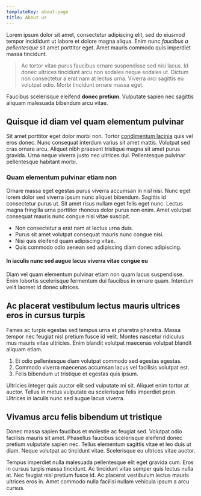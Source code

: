 ```yaml
---
templateKey: about-page
title: About us
---
```

Lorem ipsum dolor sit amet, consectetur adipiscing elit, sed do eiusmod tempor incididunt ut labore et dolore magna aliqua. Enim nunc *faucibus a pellentesque* sit amet porttitor eget. Amet mauris commodo quis imperdiet massa tincidunt.

> Ac tortor vitae purus faucibus ornare suspendisse sed nisi lacus. Id donec ultrices tincidunt arcu non sodales neque sodales ut. Dictum non consectetur a erat nam at lectus urna. Viverra orci sagittis eu volutpat odio. Morbi tincidunt ornare massa eget.

Faucibus scelerisque eleifend **donec pretium**. Vulputate sapien nec sagittis aliquam malesuada bibendum arcu vitae.

## Quisque id diam vel quam elementum pulvinar

Sit amet porttitor eget dolor morbi non. Tortor [condimentum lacinia](/) quis vel eros donec. Nunc consequat interdum varius sit amet mattis. Volutpat sed cras ornare arcu. Aliquet nibh praesent tristique magna sit amet purus gravida. Urna neque viverra justo nec ultrices dui. Pellentesque pulvinar pellentesque habitant morbi.

### Quam elementum pulvinar etiam non

Ornare massa eget egestas purus viverra accumsan in nisl nisi. Nunc eget lorem dolor sed viverra ipsum nunc aliquet bibendum. Sagittis id consectetur purus ut. Sit amet risus nullam eget felis eget nunc. Lectus magna fringilla urna porttitor rhoncus dolor purus non enim. Amet volutpat consequat mauris nunc congue nisi vitae suscipit.

* Non consectetur a erat nam at lectus urna duis.
* Purus sit amet volutpat consequat mauris nunc congue nisi.
* Nisi quis eleifend quam adipiscing vitae.
* Quis commodo odio aenean sed adipiscing diam donec adipiscing.

#### In iaculis nunc sed augue lacus viverra vitae congue eu

Diam vel quam elementum pulvinar etiam non quam lacus suspendisse. Enim lobortis scelerisque fermentum dui faucibus in ornare quam. Interdum velit laoreet id donec ultrices.

## Ac placerat vestibulum lectus mauris ultrices eros in cursus turpis

Fames ac turpis egestas sed tempus urna et pharetra pharetra. Massa tempor nec feugiat nisl pretium fusce id velit. Montes nascetur ridiculus mus mauris vitae ultricies. Enim blandit volutpat maecenas volutpat blandit aliquam etiam.

1. Et odio pellentesque diam volutpat commodo sed egestas egestas.
2. Commodo viverra maecenas accumsan lacus vel facilisis volutpat est.
3. Felis bibendum ut tristique et egestas quis ipsum.

Ultricies integer quis auctor elit sed vulputate mi sit. Aliquet enim tortor at auctor. Tellus in metus vulputate eu scelerisque felis imperdiet proin. Ultrices in iaculis nunc sed augue lacus viverra.

## Vivamus arcu felis bibendum ut tristique

Donec massa sapien faucibus et molestie ac feugiat sed. Volutpat odio facilisis mauris sit amet. Phasellus faucibus scelerisque eleifend donec pretium vulputate sapien nec. Tellus elementum sagittis vitae et leo duis ut diam. Neque volutpat ac tincidunt vitae. Scelerisque eu ultrices vitae auctor.

Tempus imperdiet nulla malesuada pellentesque elit eget gravida cum. Eros in cursus turpis massa tincidunt. Ac tincidunt vitae semper quis lectus nulla at. Nec feugiat nisl pretium fusce id. Ac placerat vestibulum lectus mauris ultrices eros in. Amet commodo nulla facilisi nullam vehicula ipsum a arcu cursus.
